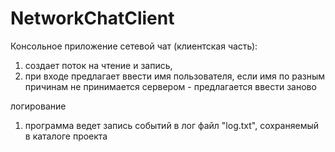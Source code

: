 # NetworkChatClient

Консольное приложение сетевой чат (клиентская часть):
1. создает поток на чтение и запись, 
2. при входе предлагает ввести имя пользователя, 
   если имя по разным причинам не принимается сервером - предлагается ввести заново




логирование
1. программа ведет запись событий в лог файл "log.txt", сохраняемый в каталоге проекта